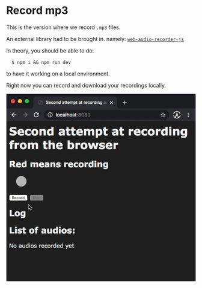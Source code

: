 # Record mp3

This is the version where we record `.mp3` files.

An external library had to be brought in. namely: [`web-audio-recorder-js`](https://github.com/higuma/web-audio-recorder-js)

In theory, you should be able to do:

```
  $ npm i && npm run dev
```

to have it working on a local environment.

Right now you can record and download your recordings locally.

![Preview](preview.gif)
